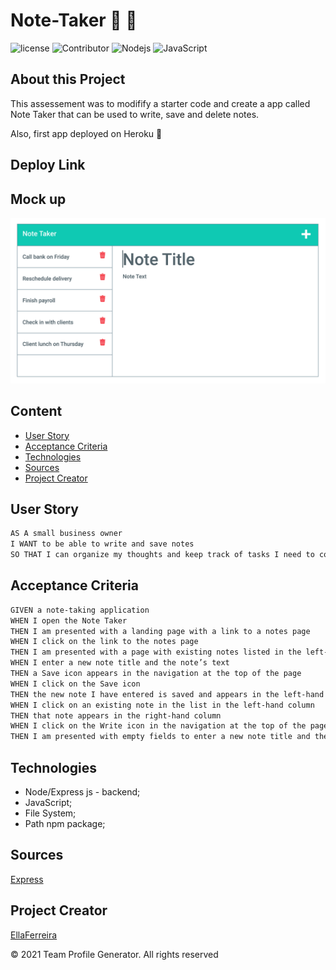 # Note-Taker 📝 🤪

![license](https://img.shields.io/github/license/EllaFerreira/Note-Taker)
![Contributor](https://img.shields.io/badge/Contributors-1-black.svg)
![Nodejs](https://img.shields.io/badge/AppWith-NodeJS-green.svg)
![JavaScript](https://img.shields.io/badge/AppWith-ExpressJS-yellow.svg)

## About this Project

This assessement was to modifify a starter code and create a app called Note Taker that can be used to write, save and delete notes.

Also, first app deployed on Heroku 😬

## Deploy Link

## Mock up

![mockup](./public/assets/img/11-express-homework-demo-01.png)

## Content

- [User Story](#user-story)
- [Acceptance Criteria](#acceptance-criteria)
- [Technologies](#technologies)
- [Sources](#sources)
- [Project Creator](#project-creator)

## User Story

```md
AS A small business owner
I WANT to be able to write and save notes
SO THAT I can organize my thoughts and keep track of tasks I need to complete
```

## Acceptance Criteria

```md
GIVEN a note-taking application
WHEN I open the Note Taker
THEN I am presented with a landing page with a link to a notes page
WHEN I click on the link to the notes page
THEN I am presented with a page with existing notes listed in the left-hand column, plus empty fields to enter a new note title and the note’s text in the right-hand column
WHEN I enter a new note title and the note’s text
THEN a Save icon appears in the navigation at the top of the page
WHEN I click on the Save icon
THEN the new note I have entered is saved and appears in the left-hand column with the other existing notes
WHEN I click on an existing note in the list in the left-hand column
THEN that note appears in the right-hand column
WHEN I click on the Write icon in the navigation at the top of the page
THEN I am presented with empty fields to enter a new note title and the note’s text in the right-hand column
```

## Technologies

- Node/Express js - backend;
- JavaScript;
- File System;
- Path npm package;

## Sources

[Express](https://expressjs.com/en/starter/hello-world.html)

## Project Creator

[EllaFerreira](https://github.com/EllaFerreira)

© 2021 Team Profile Generator. All rights reserved
